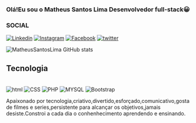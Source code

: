 ### Olá!Eu sou o Matheus Santos Lima Desenvolvedor full-stack😀

### SOCIAL
[![Linkedin](https://img.shields.io/badge/LinkedIn-0077B5?style=for-the-badge&logo=linkedin&logoColor=white)](https://www.linkedin.com/in/matheus-santos-lima-a5370a192/)
[![Instagram](https://img.shields.io/badge/Instagram-E4405F?style=for-the-badge&logo=instagram&logoColor=white)](https://www.instagram.com/matheuslim390/)
[![Facebook](https://img.shields.io/badge/Facebook-1877F2?style=for-the-badge&logo=facebook&logoColor=white)](https://www.facebook.com/profile.php?id=100030470810385)
[![twitter](https://img.shields.io/badge/Twitter-1DA1F2?style=for-the-badge&logo=twitter&logoColor=white)](https://twitter.com/Matheus60145107)

![MatheusSantosLima GitHub stats](https://github-readme-stats.vercel.app/api?username=MatheusSantosLima&show_icons=true&theme=tokyonight)

## Tecnologia 

<div style="display:inline-block"></br>
<img src= "https://img.shields.io/badge/HTML-239120?style=for-the-badge&logo=html5&logoColor=white" alt="html" align="center">
<img src= "https://img.shields.io/badge/CSS-239120?&style=for-the-badge&logo=css3&logoColor=white" alt="CSS" align="center">
<img src= "https://img.shields.io/badge/PHP-777BB4?style=for-the-badge&logo=php&logoColor=white" alt="PHP" align="center">
<img src= "https://img.shields.io/badge/MySQL-00000F?style=for-the-badge&logo=mysql&logoColor=white" alt="MYSQL" align="center">
<img src= "https://img.shields.io/badge/Bootstrap-563D7C?style=for-the-badge&logo=bootstrap&logoColor=white" alt="Bootstrap" align="center">
</div></br>

Apaixonado por tecnologia,criativo,divertido,esforçado,comunicativo,gosta de filmes e series,persistente para alcançar os objetivos,jamais desiste.Constroi a cada dia o conhenhecimento aprendendo e ensinando.








